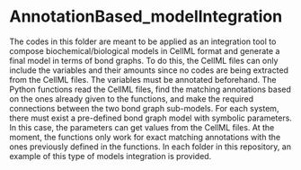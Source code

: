 # AnnotationBased_modelIntegration

The codes in this folder are meant to be applied as an integration tool to compose biochemical/biological models in CellML format and generate a final model in terms of bond graphs. To do this, the CellML files can only include the variables and their amounts since no codes are being extracted from the CellML files. The variables must be annotated beforehand. The Python functions read the CellML files, find the matching annotations based on the ones already given to the functions, and make the required connections between the two bond graph sub-models. For each system, there must exist a pre-defined bond graph model with symbolic parameters. In this case, the parameters can get values from the CellML files. At the moment, the functions only work for exact matching annotations with the ones previously defined in the functions. In each folder in this repository, an example of this type of models integration is provided.
